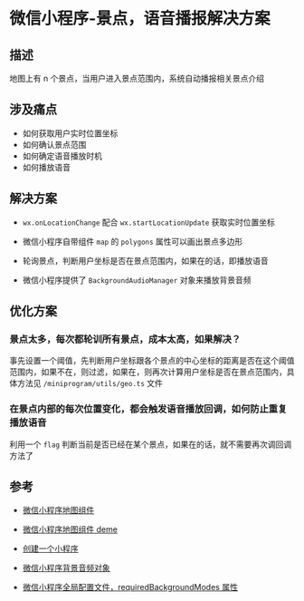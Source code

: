 # 微信小程序-景点，语音播报解决方案

## 描述

地图上有 n 个景点，当用户进入景点范围内，系统自动播报相关景点介绍

## 涉及痛点

- 如何获取用户实时位置坐标
- 如何确认景点范围
- 如何确定语音播放时机
- 如何播放语音

## 解决方案

- `wx.onLocationChange` 配合 `wx.startLocationUpdate` 获取实时位置坐标

- 微信小程序自带组件 `map` 的 `polygons` 属性可以画出景点多边形

- 轮询景点，判断用户坐标是否在景点范围内，如果在的话，即播放语音

- 微信小程序提供了 `BackgroundAudioManager` 对象来播放背景音频

## 优化方案

### 景点太多，每次都轮训所有景点，成本太高，如果解决？

事先设置一个阈值，先判断用户坐标跟各个景点的中心坐标的距离是否在这个阈值范围内，如果不在，则过滤，如果在，则再次计算用户坐标是否在景点范围内，具体方法见 `/miniprogram/utils/geo.ts` 文件

### 在景点内部的每次位置变化，都会触发语音播放回调，如何防止重复播放语音

利用一个 `flag` 判断当前是否已经在某个景点，如果在的话，就不需要再次调回调方法了

## 参考

- [微信小程序地图组件](https://developers.weixin.qq.com/miniprogram/dev/component/map.html)

- [微信小程序地图组件 deme](https://github.com/TencentLBS/TencentMapMiniProgramDemo)

- [创建一个小程序](https://developers.weixin.qq.com/miniprogram/dev/framework/quickstart/getstart.html#%E4%BD%A0%E7%9A%84%E7%AC%AC%E4%B8%80%E4%B8%AA%E5%B0%8F%E7%A8%8B%E5%BA%8F)

- [微信小程序背景音频对象](https://developers.weixin.qq.com/miniprogram/dev/api/media/background-audio/BackgroundAudioManager.html)

- [微信小程序全局配置文件，requiredBackgroundModes 属性](https://developers.weixin.qq.com/miniprogram/dev/reference/configuration/app.html#requiredBackgroundModes)
